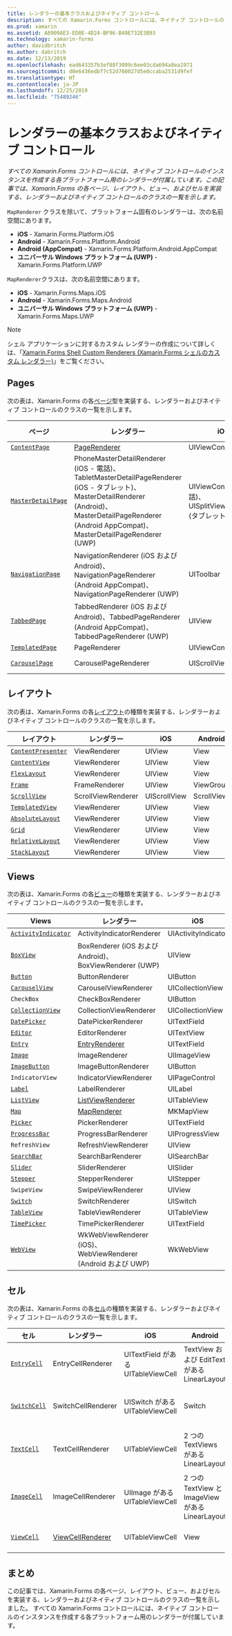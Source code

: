 ```yaml
---
title: レンダラーの基本クラスおよびネイティブ コントロール
description: すべての Xamarin.Forms コントロールには、ネイティブ コントロールのインスタンスを作成する各プラットフォーム用のレンダラーが付属しています。 この記事では、Xamarin.Forms の各ページ、レイアウト、ビュー、およびセルを実装する、レンダラーおよびネイティブ コントロールのクラスの一覧を示します。
ms.prod: xamarin
ms.assetid: A8909AE3-ED0E-4D24-BF96-B49E732E3B93
ms.technology: xamarin-forms
author: davidbritch
ms.author: dabritch
ms.date: 12/13/2019
ms.openlocfilehash: ead643357b3ef88f3099c6ee03cda694a8ea1971
ms.sourcegitcommit: d0e6436edbf7c52d760027d5e0ccaba2531d9fef
ms.translationtype: HT
ms.contentlocale: ja-JP
ms.lasthandoff: 12/25/2019
ms.locfileid: "75489246"
---
```

# <a name="renderer-base-classes-and-native-controls"></a>レンダラーの基本クラスおよびネイティブ コントロール

_すべての Xamarin.Forms コントロールには、ネイティブ コントロールのインスタンスを作成する各プラットフォーム用のレンダラーが付属しています。この記事では、Xamarin.Forms の各ページ、レイアウト、ビュー、およびセルを実装する、レンダラーおよびネイティブ コントロールのクラスの一覧を示します。_

`MapRenderer` クラスを除いて、プラットフォーム固有のレンダラーは、次の名前空間にあります。

- **iOS** - Xamarin.Forms.Platform.iOS
- **Android** - Xamarin.Forms.Platform.Android
- **Android (AppCompat)** - Xamarin.Forms.Platform.Android.AppCompat
- **ユニバーサル Windows プラットフォーム (UWP)** - Xamarin.Forms.Platform.UWP

`MapRenderer`クラスは、次の名前空間にあります。

- **iOS** - Xamarin.Forms.Maps.iOS
- **Android** - Xamarin.Forms.Maps.Android
- **ユニバーサル Windows プラットフォーム (UWP)** - Xamarin.Forms.Maps.UWP

> [!NOTE]
> シェル アプリケーションに対するカスタム レンダラーの作成について詳しくは、「[Xamarin.Forms Shell Custom Renderers (Xamarin.Forms シェルのカスタム レンダラー)](~/xamarin-forms/app-fundamentals/shell/customrenderers.md)」をご覧ください。

## <a name="pages"></a>Pages

次の表は、Xamarin.Forms の各[ページ](~/xamarin-forms/user-interface/controls/pages.md)型を実装する、レンダラーおよびネイティブ コントロールのクラスの一覧を示します。

|ページ|レンダラー|iOS|Android|Android (AppCompat)|UWP|
|--- |--- |--- |--- |--- |--- |
|[`ContentPage`](xref:Xamarin.Forms.ContentPage)|[PageRenderer](~/xamarin-forms/app-fundamentals/custom-renderer/contentpage.md)|UIViewController|ViewGroup||FrameworkElement|
|[`MasterDetailPage`](xref:Xamarin.Forms.MasterDetailPage)|PhoneMasterDetailRenderer (iOS - 電話)、TabletMasterDetailPageRenderer (iOS - タブレット)、MasterDetailRenderer (Android)、MasterDetailPageRenderer (Android AppCompat)、MasterDetailPageRenderer (UWP)|UIViewController (電話)、UISplitViewController (タブレット)|DrawerLayout (v4)|DrawerLayout (v4)|FrameworkElement (カスタム コントロール)|
|[`NavigationPage`](xref:Xamarin.Forms.NavigationPage)|NavigationRenderer (iOS および Android)、NavigationPageRenderer (Android AppCompat)、NavigationPageRenderer (UWP)|UIToolbar|ViewGroup|ViewGroup|FrameworkElement (カスタム コントロール)|
|[`TabbedPage`](xref:Xamarin.Forms.TabbedPage)|TabbedRenderer (iOS および Android)、TabbedPageRenderer (Android AppCompat)、TabbedPageRenderer (UWP)|UIView|ViewPager|ViewPager|FrameworkElement (Pivot)|
|[`TemplatedPage`](xref:Xamarin.Forms.TemplatedPage)|PageRenderer|UIViewController|ViewGroup||FrameworkElement|
|[`CarouselPage`](xref:Xamarin.Forms.CarouselPage)|CarouselPageRenderer|UIScrollView|ViewPager|ViewPager|FrameworkElement (FlipView)|

## <a name="layouts"></a>レイアウト

次の表は、Xamarin.Forms の各[レイアウト](~/xamarin-forms/user-interface/controls/layouts.md)の種類を実装する、レンダラーおよびネイティブ コントロールのクラスの一覧を示します。

|レイアウト|レンダラー|iOS|Android|UWP|
|--- |--- |--- |--- |--- |
|[`ContentPresenter`](xref:Xamarin.Forms.ContentPresenter)|ViewRenderer|UIView|View|FrameworkElement|
|[`ContentView`](xref:Xamarin.Forms.ContentView)|ViewRenderer|UIView|View|FrameworkElement|
|[`FlexLayout`](xref:Xamarin.Forms.FlexLayout)|ViewRenderer|UIView|View|FrameworkElement|
|[`Frame`](xref:Xamarin.Forms.Frame)|FrameRenderer|UIView|ViewGroup|Border|
|[`ScrollView`](xref:Xamarin.Forms.ScrollView)|ScrollViewRenderer|UIScrollView|ScrollView|ScrollViewer|
|[`TemplatedView`](xref:Xamarin.Forms.TemplatedView)|ViewRenderer|UIView|View|FrameworkElement|
|[`AbsoluteLayout`](xref:Xamarin.Forms.AbsoluteLayout)|ViewRenderer|UIView|View|FrameworkElement|
|[`Grid`](xref:Xamarin.Forms.Grid)|ViewRenderer|UIView|View|FrameworkElement|
|[`RelativeLayout`](xref:Xamarin.Forms.RelativeLayout)|ViewRenderer|UIView|View|FrameworkElement|
|[`StackLayout`](xref:Xamarin.Forms.StackLayout)|ViewRenderer|UIView|View|FrameworkElement|

## <a name="views"></a>Views

次の表は、Xamarin.Forms の各[ビュー](~/xamarin-forms/user-interface/controls/views.md)の種類を実装する、レンダラーおよびネイティブ コントロールのクラスの一覧を示します。

|Views|レンダラー|iOS|Android|Android (AppCompat)|UWP|
|--- |--- |--- |--- |--- |--- |
|[`ActivityIndicator`](xref:Xamarin.Forms.ActivityIndicator)|ActivityIndicatorRenderer|UIActivityIndicator|ProgressBar||ProgressBar|
|[`BoxView`](xref:Xamarin.Forms.BoxView)|BoxRenderer (iOS および Android)、BoxViewRenderer (UWP)|UIView|ViewGroup||Rectangle|
|[`Button`](xref:Xamarin.Forms.Button)|ButtonRenderer|UIButton|Button|AppCompatButton|Button|
|[`CarouselView`](xref:Xamarin.Forms.CarouselView)|CarouselViewRenderer|UICollectionView||RecyclerView|ListViewBase|
|`CheckBox`|CheckBoxRenderer|UIButton||AppCompatCheckBox|CheckBox|
|[`CollectionView`](xref:Xamarin.Forms.CollectionView)|CollectionViewRenderer|UICollectionView||RecyclerView|ListViewBase|
|[`DatePicker`](xref:Xamarin.Forms.DatePicker)|DatePickerRenderer|UITextField|EditText||DatePicker|
|[`Editor`](xref:Xamarin.Forms.Editor)|EditorRenderer|UITextView|EditText||TextBox|
|[`Entry`](xref:Xamarin.Forms.Entry)|[EntryRenderer](~/xamarin-forms/app-fundamentals/custom-renderer/entry.md)|UITextField|EditText||TextBox|
|[`Image`](xref:Xamarin.Forms.Image)|ImageRenderer|UIImageView|ImageView||Image|
|[`ImageButton`](xref:Xamarin.Forms.ImageButton)|ImageButtonRenderer|UIButton||AppCompatImageButton|Button|
|`IndicatorView`|IndicatorViewRenderer|UIPageControl||LinearLayout||
|[`Label`](xref:Xamarin.Forms.Label)|LabelRenderer|UILabel|TextView||TextBlock|
|[`ListView`](xref:Xamarin.Forms.ListView)|[ListViewRenderer](~/xamarin-forms/app-fundamentals/custom-renderer/listview.md)|UITableView|ListView||ListView|
|[`Map`](xref:Xamarin.Forms.Maps.Map)|[MapRenderer](~/xamarin-forms/app-fundamentals/custom-renderer/map/index.md)|MKMapView|MapView||MapControl|
|[`Picker`](xref:Xamarin.Forms.Picker)|PickerRenderer|UITextField|EditText|EditText|ComboBox|
|[`ProgressBar`](xref:Xamarin.Forms.ProgressBar)|ProgressBarRenderer|UIProgressView|ProgressBar||ProgressBar|
|`RefreshView`|RefreshViewRenderer|UIView||SwipeRefreshLayout|RefreshContainer|
|[`SearchBar`](xref:Xamarin.Forms.SearchBar)|SearchBarRenderer|UISearchBar|SearchView||AutoSuggestBox|
|[`Slider`](xref:Xamarin.Forms.Slider)|SliderRenderer|UISlider|SeekBar||Slider|
|[`Stepper`](xref:Xamarin.Forms.Stepper)|StepperRenderer|UIStepper|LinearLayout||Control|
|`SwipeView`|SwipeViewRenderer|UIView||View|SwipeControl|
|[`Switch`](xref:Xamarin.Forms.Switch)|SwitchRenderer|UISwitch|Switch|SwitchCompat|ToggleSwitch|
|[`TableView`](xref:Xamarin.Forms.TableView)|TableViewRenderer|UITableView|ListView||ListView|
|[`TimePicker`](xref:Xamarin.Forms.TimePicker)|TimePickerRenderer|UITextField|EditText||TimePicker|
|[`WebView`](xref:Xamarin.Forms.WebView)|WkWebViewRenderer (iOS)、WebViewRenderer (Android および UWP)|WkWebView|WebView||WebView|

## <a name="cells"></a>セル

次の表は、Xamarin.Forms の各[セル](~/xamarin-forms/user-interface/controls/cells.md)の種類を実装する、レンダラーおよびネイティブ コントロールのクラスの一覧を示します。

|セル|レンダラー|iOS|Android|UWP|
|--- |--- |--- |--- |--- |
|[`EntryCell`](xref:Xamarin.Forms.EntryCell)|EntryCellRenderer|UITextField がある UITableViewCell|TextView および EditText がある LinearLayout|TextBox がある DataTemplate|
|[`SwitchCell`](xref:Xamarin.Forms.SwitchCell)|SwitchCellRenderer|UISwitch がある UITableViewCell|Switch|TextBlock と ToggleSwitch を含む Grid がある DataTemplate|
|[`TextCell`](xref:Xamarin.Forms.TextCell)|TextCellRenderer|UITableViewCell|2 つの TextViews がある LinearLayout|2 つの TextBlock を含む StackPanel がある DataTemplate|
|[`ImageCell`](xref:Xamarin.Forms.ImageCell)|ImageCellRenderer|UIImage がある UITableViewCell|2 つの TextView と ImageView がある LinearLayout|Image と 2 つの TextBlock がある DataTemplate|
|[`ViewCell`](xref:Xamarin.Forms.ViewCell)|[ViewCellRenderer](~/xamarin-forms/app-fundamentals/custom-renderer/viewcell.md)|UITableViewCell|View|ContentPresenter がある DataTemplate|

## <a name="summary"></a>まとめ

この記事では、Xamarin.Forms の各ページ、レイアウト、ビュー、およびセルを実装する、レンダラーおよびネイティブ コントロールのクラスの一覧を示しました。 すべての Xamarin.Forms コントロールには、ネイティブ コントロールのインスタンスを作成する各プラットフォーム用のレンダラーが付属しています。
